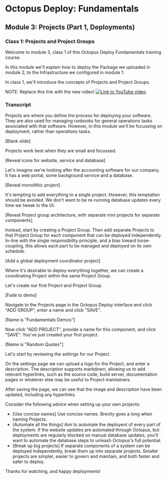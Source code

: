 # Octopus Deploy: Fundamentals
## Module 3: Projects (Part 1, Deployments)
### Class 1: Projects and Project Groups

Welcome to module 3, class 1 of this Octopus Deploy Fundamentals training course.

In this module we'll explain how to deploy the Package we uploaded in module 2, to the Infrastructure we configured in module 1.

In class 1, we'll introduce the concepts of Projects and Project Groups.

NOTE: Replace this link with the new video!
[![Link to YouTube video](https://img.youtube.com/vi/gfaRUIlQybA/0.jpg)](https://www.youtube.com/embed/gfaRUIlQybA)

### Transcript

Projects are where you define the process for deploying your software. They are also used for managing runbooks for general operations tasks associated with that software. However, in this module we'll be focussing on deployment, rather than operations tasks.

[Blank slide]

Projects work best when they are small and focussed. 

[Reveal icons for website, service and database]

Let's imagine we're looking after the accounting software for our company. It has a web portal, some background service and a database.

[Reveal monolithic project]

It's tempting to add everything to a single project. However, this temptation should be avoided. We don't want to be re-running database updates every time we tweak to the UI.

[Reveal Project group architecture, with separate mini projects for separate components]

Instead, start by creating a Project Group. Then add separate Projects to that Project Group for each component that can be deployed independently. In-line with the single responsibility principle, and a bias toward loose-coupling, this allows each part to be managed and deployed on its own schedule. 

[Add a global deployment coordinator project]

Where it's desirable to deploy everything together, we can create a coordinating Project within the same Project Group.

Let's create our first Project and Project Group.

[Fade to demo]

Navigate to the Projects page in the Octopus Deploy interface and click "ADD GROUP", enter a name and click "SAVE".

[Name is "Fundamentals Demos"]

Now click "ADD PROJECT", provide a name for this component, and click "SAVE". You've just created your first project.

[Name is "Random Quotes"]

Let's start by reviewing the settings for our Project.

On the settings page we can upload a logo for the Project, and enter a description. The description supports markdown, allowing us to add relevant hyperlinks, such as the source code, build server, documentation pages or whatever else may be useful to Project maintainers.

After saving the page, we can see that the image and description have been updated, including any hyperlinks.

Consider the following advice when setting up your own projects:

- [Use concise names] Use concise names. Brevity goes a long when naming Projects.
- [Automate all the things] Aim to automate the deployent of every part of the system. If the website updates are automated through Octopus, but deployments are regularly blocked on manual database updates, you'll want to automate the database steps to unleash Octopus's full potential.
- [Break up big projects] If separate components of a system can be deployed independently, break them up into separate projects. Smaller projects are simpler, easier to govern and maintain, and both faster and safer to deploy.

Thanks for watching, and happy deployments!
